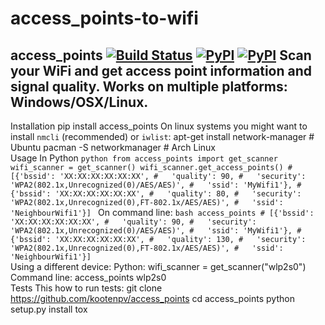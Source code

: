 # access_points-to-wifi
## access_points  [![Build Status](https://travis-ci.org/kootenpv/access_points.svg?branch=master)](https://travis-ci.org/kootenpv/access_points) [![PyPI](https://img.shields.io/pypi/v/access_points.svg?style=flat-square)](https://pypi.python.org/pypi/access_points/) [![PyPI](https://img.shields.io/pypi/pyversions/access_points.svg?style=flat-square)](https://pypi.python.org/pypi/access_points/)  Scan your WiFi and get access point information and signal quality.  Works on multiple platforms: Windows/OSX/Linux.  
Installation      pip install access_points  On linux systems you might want to install `nmcli` (recommended) or `iwlist`:      apt-get install network-manager # Ubuntu     pacman -S networkmanager        # Arch Linux   
Usage  In Python  ```python from access_points import get_scanner wifi_scanner = get_scanner() wifi_scanner.get_access_points() # [{'bssid': 'XX:XX:XX:XX:XX:XX', #   'quality': 90, #   'security': 'WPA2(802.1x,Unrecognized(0)/AES/AES)', #   'ssid': 'MyWifi1'}, #  {'bssid': 'XX:XX:XX:XX:XX:XX', #   'quality': 80, #   'security': 'WPA2(802.1x,Unrecognized(0),FT-802.1x/AES/AES)', #   'ssid': 'NeighbourWifi1'}] ```  On command line:  ```bash access_points # [{'bssid': 'XX:XX:XX:XX:XX:XX', #   'quality': 90, #   'security': 'WPA2(802.1x,Unrecognized(0)/AES/AES)', #   'ssid': 'MyWifi1'}, #  {'bssid': 'XX:XX:XX:XX:XX:XX', #   'quality': 130, #   'security': 'WPA2(802.1x,Unrecognized(0),FT-802.1x/AES/AES)', #   'ssid': 'NeighbourWifi1'}] ```  
Using a different device:  Python:      wifi_scanner = get_scanner("wlp2s0")  Command line:      access_points wlp2s0  
Tests  This how to run tests:      git clone https://github.com/kootenpv/access_points     cd access_points     python setup.py install     tox
